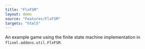 ```yaml
---
title: "FlxFSM"
layout: demo
source: "Features/FlxFSM"
targets: "html5"
---
```


An example game using the finite state machine implementation in `flixel.addons.util.FlxFSM`.